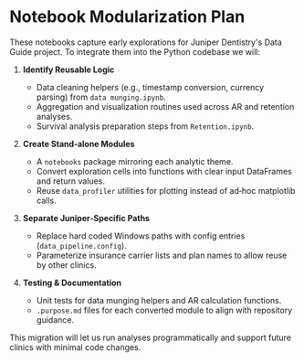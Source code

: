 # Notebook Modularization Plan

These notebooks capture early explorations for Juniper Dentistry's Data Guide project. To integrate them into the Python codebase we will:

1. **Identify Reusable Logic**
   - Data cleaning helpers (e.g., timestamp conversion, currency parsing) from `data munging.ipynb`.
   - Aggregation and visualization routines used across AR and retention analyses.
   - Survival analysis preparation steps from `Retention.ipynb`.

2. **Create Stand‑alone Modules**
   - A `notebooks` package mirroring each analytic theme.
   - Convert exploration cells into functions with clear input DataFrames and return values.
   - Reuse `data_profiler` utilities for plotting instead of ad‑hoc matplotlib calls.

3. **Separate Juniper‑Specific Paths**
   - Replace hard coded Windows paths with config entries (`data_pipeline.config`).
   - Parameterize insurance carrier lists and plan names to allow reuse by other clinics.

4. **Testing & Documentation**
   - Unit tests for data munging helpers and AR calculation functions.
   - `.purpose.md` files for each converted module to align with repository guidance.

This migration will let us run analyses programmatically and support future clinics with minimal code changes.
